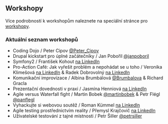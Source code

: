 Workshopy
---------
Více podrobností k workshopům naleznete na speciální stránce pro [workshopy](/2015/stranka/workshopy.html).

### Aktuální seznam workshopů

 - Coding Dojo / Peter Cipov [@Peter_Cipov](https://twitter.com/Peter_Cipov)
 - Drupal kickstart pro úplné začátečníky / Jan Pobořil [@janpoboril](https://twitter.com/janpoboril)
 - Symfony2 / František Kohout [na LinkedIn](https://cz.linkedin.com/pub/franti%C5%A1ek-kohout/34/1a3/8b8)
 - Pro-Action Café: Jak vyřešit problém a nepohádat se u toho / Veronika Klimešová [na LinkedIn](http://uk.linkedin.com/in/veroklimesova) & Radek Dobrovolný [na LinkedIn](http://www.linkedin.com/in/radekdobrovolny)
 - Komunikační improvizace / Albina Brumbálová [@Brumbalova](https://twitter.com/Brumbalova) & Richard Gracla
 - Prezentační dovednosti v praxi / Jasmína Henniová [na LinkedIn](https://www.linkedin.com/pub/jasmina-henniova/75/625/126)
 - Agile versus Waterfall fight / Martin Bobek [@martinbobek](https://twitter.com/martinbobek) & Petr Flégl [@panflegl](https://twitter.com/panflegl)
 - Vyhackujte si webovou soutěž / Roman Kümmel [na LinkedIn](https://www.linkedin.com/pub/roman-k%C3%BCmmel/55/770/673)
 - Agile testing prostřednictvím reality / Přemysl Krajčovič [na LinkedIn](https://www.linkedin.com/in/premyslkrajcovic)
 - Uživatelské testování z tajné místnosti / Petr Šiller [@petrsiller](https://twitter.com/petrsiller)

<!--
<table class="table">
	<thead><tr>
		<th></th>
		<th>A 123</th>
		<th>A 124</th>
	</tr></thead>
    <tr>
    	<th>9:45</th>
        <td rowspan="2">Foo Foo <br/> <a href="/2015/stranka/workshopy.html#foo">@mysulemys</a></td>
        <td></td>
    </tr>
    
    <tr>
    	<th>10:45</th>
        <td>Bar Bar <br/> <a href="/2015/stranka/workshopy.html#bar">kreslika@fit.vutbr.cz</a></td>
    </tr>
    <tr>
    	<th>11:45</th>
        <td></td>
        <td></td>
    </tr>
</table>
-->